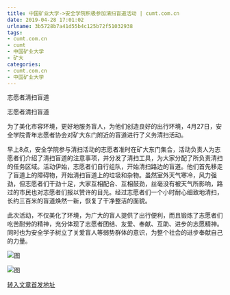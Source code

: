 ```yaml
---
title: 中国矿业大学->安全学院积极参加清扫盲道活动 | cumt.com.cn
date: 2019-04-28 17:01:02
urlname: 3b5728b7a41d55b4c125b72f51032938
tags: 
- cumt.com.cn
- cumt
- 中国矿业大学
- 矿大
categories:
- cumt.com.cn
- 中国矿业大学
---
```


志愿者清扫盲道

志愿者清扫盲道

为了美化市容环境，更好地服务盲人，为他们创造良好的出行环境，4月27日，安全学院青年志愿者协会对矿大东门附近的盲道进行了义务清扫活动。

早上8点，安全学院参与清扫活动的志愿者准时在矿大东门集合，活动负责人为志愿者们介绍了清扫盲道的注意事项，并分发了清扫工具，为大家分配了所负责清扫的任务区域。活动伊始，志愿者们自行组队，开始清扫路边的盲道。他们首先移走了盲道上的障碍物，开始清扫盲道上的垃圾和杂物。虽然室外天气寒冷，风力强劲，但志愿者们干劲十足，大家互相配合、互相鼓劲，丝毫没有被天气所影响，路过的市民也对志愿者们报以赞许的目光。经过志愿者们一个小时耐心细致地清扫，长约三百米的盲道焕然一新，恢复了干净整洁的面貌。

此次活动，不仅美化了环境，为广大的盲人提供了出行便利，而且锻炼了志愿者们吃苦耐劳的精神，充分体现了志愿者团结、友爱、奉献、互助、进步的志愿精神。同时也为安全学子树立了关爱盲人等弱势群体的意识，为整个社会的进步奉献自己的力量。

![图](http://xwzx.cumt.edu.cn/_upload/article/images/2d/ac/bf7371734335af78cbd397db9106/d497f310-aa70-47e5-960e-f7c69bb3bd81.jpg)

![图](http://xwzx.cumt.edu.cn/_upload/article/images/2d/ac/bf7371734335af78cbd397db9106/2114997b-fb95-4509-b097-c4595292d98d.jpg)

[转入文章首发地址](http://xwzx.cumt.edu.cn/f8/26/c523a522278/page.htm)